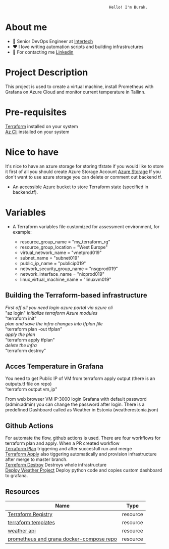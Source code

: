                                                   Hello! I'm Burak.

# About me

* 💼 Senior DevOps Engineer at [Intertech](https://www.intertech.com.tr/)
* ❤️ I love writing automation scripts and building infrastructures
* 💬 For contacting me [Linkedin](https://www.linkedin.com/in/burak-aydin-9a392065/)

# Project Description
This project is used to create a virtual machine, install Prometheus with Grafana on Azure Cloud and monitor current temperature in Tallinn.

# Pre-requisites
[Terraform](https://www.terraform.io/) installed on your system   
[Az Cli](https://docs.microsoft.com/tr-tr/cli/azure/install-azure-cli-windows?tabs=azure-cli) installed on your system

# Nice to have
It's nice to have an azure storage for storing tfstate if you would like to store it first of all you should create Azure Storage Account
[Azure Storage](https://docs.microsoft.com/en-us/azure/developer/terraform/store-state-in-azure-storage?tabs=powershell)
If you don't want to use azure storage you can delete or comment out backend tf.

* An accessible Azure bucket to store Terraform state (specified in backend.tf).

# Variables
* A Terraform variables file customized for  assessment environment, for example:

  - resource_group_name         = "my_terraform_rg"
  - resource_group_location     = "West Europe"
  - virtual_network_name        = "vnetprod019"
  - subnet_name                 = "subnet019"
  - public_ip_name              = "publicip019"
  - network_security_group_name = "nsgprod019" 
  - network_interface_name      = "nicprod019"
  - linux_virtual_machine_name  = "linuxvm019"

## Building the Terraform-based infrastructure
*First off all you need login azure portal via azure cli*  
"az login"
*initialize terraform Azure modules*  
"terraform init"   
*plan and save the infra changes into tfplan file*  
"terraform plan -out tfplan"  
*apply the plan*  
"terraform apply tfplan"    
*delete the infra*  
"terraform destroy"

## Acces Temperature in Grafana
You need to get Public IP of VM from terraform apply output (there is an outputs.tf file on repo)  
"terraform output vm_ip"

From web browser VM IP:3000 login Grafana with default password (admin:admin) you can change the password after login.
There is a predefined Dashboard called as Weather in Estonia (weatherestonia.json)

## Github Actions
For automate the flow, github actions is used.
There are four workflows for terraform plan and apply. When a PR created workflow   
[Terraform Plan](https://github.com/Je0pardy/cloudformazure/actions/workflows/terraform-plan.yml) triggering and after succesfull run and merge   
[Terraform Apply](https://github.com/Je0pardy/cloudformazure/actions/workflows/terraform-apply.yml) also tiggering automatically and provision infrastructure after merge to master branch.     
[Terreform Destroy](https://github.com/Je0pardy/cloudformazure/actions/workflows/terraform-destroy.yaml) Destroys whole infrastructure  
[Deploy Weather Project](https://github.com/Je0pardy/cloudformazure/actions/workflows/output.yml) Deploy python code and copies custom dashboard to grafana.


## Resources ##

| Name | Type |
|------|------|
| [Terraform Registry](https://registry.terraform.io/providers/hashicorp/azurerm/latest/docs) | resource |
| [terraform templates](https://github.com/HoussemDellai/terraform-course) | resource |
| [weather api](https://openweathermap.org/api/one-call-api) | resource |
| [prometheus and grana docker-compose repo](https://github.com/stefanprodan/dockprom.git) | resource |
